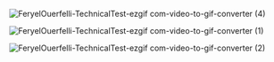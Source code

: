 
![FeryelOuerfelli-TechnicalTest-ezgif com-video-to-gif-converter (4)](https://github.com/user-attachments/assets/8320733a-6ab1-483a-8381-110bdb71b6db)

![FeryelOuerfelli-TechnicalTest-ezgif com-video-to-gif-converter (1)](https://github.com/user-attachments/assets/ad3925f3-5f1e-4c31-a107-4f9a52b6d22f)

![FeryelOuerfelli-TechnicalTest-ezgif com-video-to-gif-converter (2)](https://github.com/user-attachments/assets/70d0d78c-d743-4feb-8e35-b7f7bd007189)
